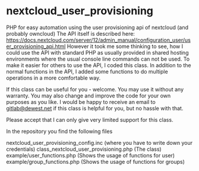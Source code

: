 # nextcloud_user_provisioning
PHP for easy automation using the user provisioning api of nextcloud (and probably owncloud)
The API itself is described here: https://docs.nextcloud.com/server/12/admin_manual/configuration_user/user_provisioning_api.html
However it took me some thinking to see, how I could use the API with standard PHP as usually provided in shared hosting environments where the usual console line commands can not be used. To make it easier for others to use the API, I coded this class. In addition to the normal functions in the API, I added some functions to do multiple operations in a more comfortable way.

If this class can be useful for you - welcome. You may use it without any warranty. You may also change and improve the code for your own purposes as you like.
I would be happy to receive an email to gitlab@dewest.net if this class is helpful for you, but no hassle with that.

Please accept that I can only give very limited support for this class.

In the repository you find the following files

nextcloud_user_provisioning_config.inc (where you have to write down your credentials)
class_nextcloud_user_provisioning.php (The class)
example/user_functions.php (Shows the usage of functions for user)
example/group_functions.php (Shows the usage of functions for groups)
